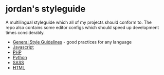 # jordan's styleguide
A multilingual styleguide which all of my projects should conform to. The repo also contains some editor configs which should speed up development times considerably.

* [General Style Guidelines](general-style-guidelines/) - good practices for any language
* [Javascript](javascript/)
* [PHP](php/)
* [Python](python/)
* [SASS](sass/)
* [HTML](html/)
